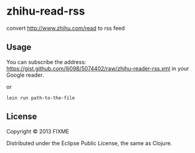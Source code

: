 # zhihu-read-rss

convert http://www.zhihu.com/read to rss feed

## Usage

You can subscribe the address: https://gist.github.com/llj098/5074402/raw/zhihu-reader-rss.xml in your Google reader.

or 

`lein run path-to-the-file`

## License

Copyright © 2013 FIXME

Distributed under the Eclipse Public License, the same as Clojure.
